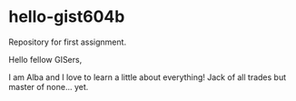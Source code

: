# hello-gist604b
Repository for first assignment.

Hello fellow GISers, 

I am Alba and I love to learn a little about everything! 
Jack of all trades but master of none... yet. 
